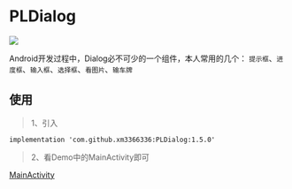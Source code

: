 # PLDialog

[![](https://jitpack.io/v/xm3366336/PLDialog.svg)](https://jitpack.io/#xm3366336/PLDialog)

Android开发过程中，Dialog必不可少的一个组件，本人常用的几个：
`提示框`、`进度框`、`输入框`、`选择框`、`看图片`、`输车牌`

## 使用

> 1、引入

```
implementation 'com.github.xm3366336:PLDialog:1.5.0'
```

> 2、看Demo中的MainActivity即可

[MainActivity](https://github.com/xm3366336/PLDialog/blob/main/app/src/main/java/com/pengl/demo/dialog/MainActivity.java)